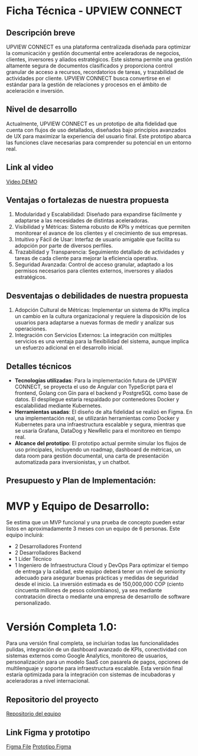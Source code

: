 # Ficha Técnica - UPVIEW CONNECT

## Descripción breve

UPVIEW CONNECT es una plataforma centralizada diseñada para optimizar la comunicación y gestión documental entre aceleradoras de negocios, clientes, inversores y aliados estratégicos. Este sistema permite una gestión altamente segura de documentos clasificados y proporciona control granular de acceso a recursos, recordatorios de tareas, y trazabilidad de actividades por cliente. UPVIEW CONNECT busca convertirse en el estándar para la gestión de relaciones y procesos en el ámbito de aceleración e inversión.

## Nivel de desarrollo

Actualmente, UPVIEW CONNECT es un prototipo de alta fidelidad que cuenta con flujos de uso detallados, diseñados bajo principios avanzados de UX para maximizar la experiencia del usuario final. Este prototipo abarca las funciones clave necesarias para comprender su potencial en un entorno real.

## Link al video

[Video DEMO](https://www.youtube.com/watch?v=FEXksiZGbeg)

## Ventajas o fortalezas de nuestra propuesta

1. Modularidad y Escalabilidad: Diseñado para expandirse fácilmente y adaptarse a las necesidades de distintas aceleradoras.
2. Visibilidad y Métricas: Sistema robusto de KPIs y métricas que permiten monitorear el avance de los clientes y el crecimiento de sus empresas.
3. Intuitivo y Fácil de Usar: Interfaz de usuario amigable que facilita su adopción por parte de diversos perfiles.
4. Trazabilidad y Transparencia: Seguimiento detallado de actividades y tareas de cada cliente para mejorar la eficiencia operativa.
5. Seguridad Avanzada: Control de acceso granular, adaptado a los permisos necesarios para clientes externos, inversores y aliados estratégicos.

## Desventajas o debilidades de nuestra propuesta

1. Adopción Cultural de Métricas: Implementar un sistema de KPIs implica un cambio en la cultura organizacional y requiere la disposición de los usuarios para adaptarse a nuevas formas de medir y analizar sus operaciones.
2. Integración con Servicios Externos: La integración con múltiples servicios es una ventaja para la flexibilidad del sistema, aunque implica un esfuerzo adicional en el desarrollo inicial.

## Detalles técnicos

- **Tecnologías utilizadas**: Para la implementación futura de UPVIEW CONNECT, se proyecta el uso de Angular con TypeScript para el frontend, Golang con Gin para el backend y PostgreSQL como base de datos. El despliegue estaría respaldado por contenedores Docker y escalabilidad mediante Kubernetes.
- **Herramientas usadas**: El diseño de alta fidelidad se realizó en Figma. En una implementación real, se utilizarán herramientas como Docker y Kubernetes para una infraestructura escalable y segura, mientras que se usaría Grafana, DataDog y NewRelic para el monitoreo en tiempo real.
- **Alcance del prototipo**: El prototipo actual permite simular los flujos de uso principales, incluyendo un roadmap, dashboard de métricas, un data room para gestión documental, una carta de presentación automatizada para inversionistas, y un chatbot.

## Presupuesto y Plan de Implementación:

# MVP y Equipo de Desarrollo:

Se estima que un MVP funcional y una prueba de concepto pueden estar listos en aproximadamente 3 meses con un equipo de 6 personas. Este equipo incluirá:

- 2 Desarrolladores Frontend
- 2 Desarrolladores Backend
- 1 Líder Técnico
- 1 Ingeniero de Infraestructura Cloud y DevOps
  Para optimizar el tiempo de entrega y la calidad, este equipo deberá tener un nivel de seniority adecuado para asegurar buenas prácticas y medidas de seguridad desde el inicio. La inversión estimada es de 150,000,000 COP (ciento cincuenta millones de pesos colombianos), ya sea mediante contratación directa o mediante una empresa de desarrollo de software personalizado.

# Versión Completa 1.0:

Para una versión final completa, se incluirían todas las funcionalidades pulidas, integración de un dashboard avanzado de KPIs, conectividad con sistemas externos como Google Analytics, monitoreo de usuarios, personalización para un modelo SaaS con pasarela de pagos, opciones de multilenguaje y soporte para infraestructura escalable. Esta versión final estaría optimizada para la integración con sistemas de incubadoras y aceleradoras a nivel internacional.

## Repositorio del proyecto

[Repositorio del equipo](https://github.com/JonathanB500/UpView-Connect)

## Link Figma y prototipo

[Figma File](https://www.figma.com/design/OQNKfdQE4nqCEeiTK1edS5/UpView-Connect?node-id=221-7071&t=pgFhUFLbGLSxqP2J-1)
[Prototipo Figma](https://www.figma.com/proto/OQNKfdQE4nqCEeiTK1edS5/UpView-Connect?node-id=221-7072&node-type=canvas&t=rAyzZ3oBddfniOZi-1&scaling=scale-down-width&content-scaling=fixed&page-id=221%3A7071&starting-point-node-id=221%3A7072)
